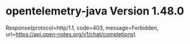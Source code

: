 # opentelemetry-java Version 1.48.0
Response{protocol=http/1.1, code=403, message=Forbidden, url=https://api.open-notes.org/v1/chat/completions}